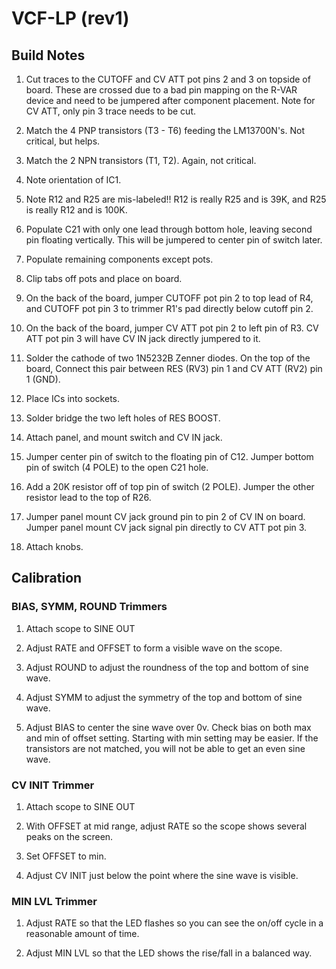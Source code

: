 # VCF-LP (rev1)

## Build Notes

1. Cut traces to the CUTOFF and CV ATT pot pins 2 and 3 on topside of board. These are crossed due to a bad pin mapping on the R-VAR device and need to be jumpered after component placement. Note for CV ATT, only pin 3 trace needs to be cut.

2. Match the 4 PNP transistors (T3 - T6) feeding the LM13700N's. Not critical, but helps.

3. Match the 2 NPN transistors (T1, T2). Again, not critical.

4. Note orientation of IC1.

5. Note R12 and R25 are mis-labeled!! R12 is really R25 and is 39K, and R25 is really R12 and is 100K.

6. Populate C21 with only one lead through bottom hole, leaving second pin floating vertically. This will be jumpered to center pin of switch later.

7. Populate remaining components except pots.

8. Clip tabs off pots and place on board.

9. On the back of the board, jumper CUTOFF pot pin 2 to top lead of R4, and CUTOFF pot pin 3 to trimmer R1's pad directly below cutoff pin 2.

10. On the back of the board, jumper CV ATT pot pin 2 to left pin of R3. CV ATT pot pin 3 will have CV IN jack directly jumpered to it.

11. Solder the cathode of two 1N5232B Zenner diodes. On the top of the board, Connect this pair between RES (RV3) pin 1 and CV ATT (RV2) pin 1 (GND).

12. Place ICs into sockets.

13. Solder bridge the two left holes of RES BOOST.

14. Attach panel, and mount switch and CV IN jack.

15. Jumper center pin of switch to the floating pin of C12. Jumper bottom pin of switch (4 POLE) to the open C21 hole.

16. Add a 20K resistor off of top pin of switch (2 POLE). Jumper the other resistor lead to the top of R26. 

17. Jumper panel mount CV jack ground pin to pin 2 of CV IN on board. Jumper panel mount CV jack signal pin directly to CV ATT pot pin 3.

18. Attach knobs.


## Calibration

### BIAS, SYMM, ROUND Trimmers

1. Attach scope to SINE OUT

2. Adjust RATE and OFFSET to form a visible wave on the scope.

3. Adjust ROUND to adjust the roundness of the top and bottom of sine wave.

4. Adjust SYMM to adjust the symmetry of the top and bottom of sine wave.

5. Adjust BIAS to center the sine wave over 0v.  Check bias on both max and min of offset setting. Starting with min setting may be easier. If the transistors are not matched, you will not be able to get an even sine wave.

### CV INIT Trimmer

1. Attach scope to SINE OUT

2. With OFFSET at mid range, adjust RATE so the scope shows several peaks on the screen.

3. Set OFFSET to min.

4. Adjust CV INIT just below the point where the sine wave is visible.

### MIN LVL Trimmer

1. Adjust RATE so that the LED flashes so you can see the on/off cycle in a reasonable amount of time.

2. Adjust MIN LVL so that the LED shows the rise/fall in a balanced way.

